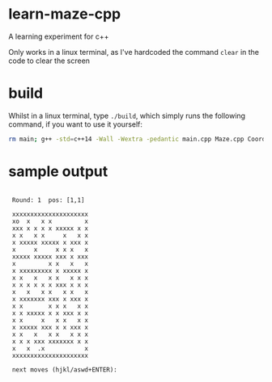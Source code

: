 # learn-maze-cpp
A learning experiment for c++

Only works in a linux terminal, as I've hardcoded the command `clear` in the code to clear the screen

# build
Whilst in a linux terminal, type `./build`, which simply runs the following command, if you want to use it yourself:

```bash
rm main; g++ -std=c++14 -Wall -Wextra -pedantic main.cpp Maze.cpp Coordinate.cpp Random.cpp -o main; ./main
```

# sample output

```

 Round: 1  pos: [1,1]

 xxxxxxxxxxxxxxxxxxxxx
 xo  x   x x         x
 xxx x x x x xxxxx x x
 x x   x x     x   x x
 x xxxxx xxxxx x xxx x
 x     x     x x x   x
 xxxxx xxxxx xxx x xxx
 x         x x   x   x
 x xxxxxxxxx x xxxxx x
 x x   x   x x   x x x
 x x x x x x xxx x x x
 x   x   x x   x x   x
 x xxxxxxx xxx x xxx x
 x x       x x x   x x
 x x xxxxx x x xxx x x
 x x     x   x x   x x
 x xxxxx xxx x x xxx x
 x x   x   x x   x x x
 x x x xxx xxxxxxx x x
 x   x  .x           x
 xxxxxxxxxxxxxxxxxxxxx

 next moves (hjkl/aswd+ENTER):  

```
